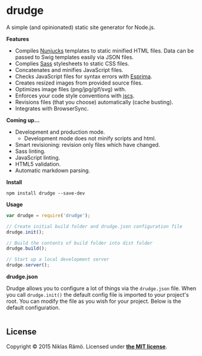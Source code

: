 # drudge

A simple (and opinionated) static site generator for Node.js.

**Features**

* Compiles [Nunjucks](https://mozilla.github.io/nunjucks/) templates to static minified HTML files. Data can be passed to Swig templates easily via JSON files.
* Complies [Sass](http://sass-lang.com/) stylesheets to static CSS files.
* Concatenates and minifies JavaScript files.
* Checks JavaScript files for syntax errors with [Esprima](http://esprima.org/).
* Creates resized images from provided source files.
* Optimizes image files (png/jpg/gif/svg) with.
* Enforces your code style conventions with [jscs](http://jscs.info/).
* Revisions files (that you choose) automatically (cache busting).
* Integrates with BrowserSync.

**Coming up...**

* Development and production mode.
  * Development mode does not minify scripts and html.
* Smart revisioning: revision only files which have changed.
* Sass linting.
* JavaScript linting.
* HTML5 validation.
* Automatic markdown parsing.

**Install**

`npm install drudge --save-dev`

**Usage**

```javascript
var drudge = require('drudge');

// Create initial build folder and drudge.json configuration file
drudge.init();

// Build the contents of build folder into dist folder
drudge.build();

// Start up a local development server
drudge.server();
```

**drudge.json**

Drudge allows you to configure a lot of things via the `drudge.json` file. When you call `drudge.init()` the default config file is imported to your project's root. You can modify the file as you wish for your project. Below is the default configuration.

```javascript
```

## License

Copyright &copy; 2015 Niklas Rämö. Licensed under **[the MIT license](LICENSE.md)**.